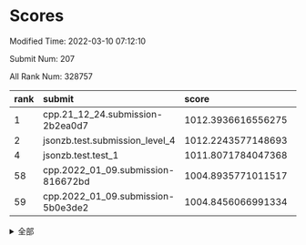 # Scores

Modified Time: 2022-03-10 07:12:10

Submit Num: 207

All Rank Num: 328757

| rank |               submit               |       score        |       sigma        | pk_num |
| :--- | :--------------------------------- | :----------------- | :----------------- | :----- |
| 1    | cpp.21_12_24.submission-2b2ea0d7   | 1012.3936616556275 | 0.7767295418184834 | 6357   |
| 2    | jsonzb.test.submission_level_4     | 1012.2243577148693 | 0.794970874989832  | 6350   |
| 4    | jsonzb.test.test_1                 | 1011.8071784047368 | 0.7759414466685107 | 6354   |
| 58   | cpp.2022_01_09.submission-816672bd | 1004.8935771011517 | 0.7081304976347998 | 6356   |
| 59   | cpp.2022_01_09.submission-5b0e3de2 | 1004.8456066991334 | 0.7150589564329229 | 6355   |


<details>
<summary>全部</summary>

| rank |                 submit                 |       score        |       sigma        | pk_num |
| :--- | :------------------------------------- | :----------------- | :----------------- | :----- |
| 1    | cpp.21_12_24.submission-2b2ea0d7       | 1012.3936616556275 | 0.7767295418184834 | 6357   |
| 2    | jsonzb.test.submission_level_4         | 1012.2243577148693 | 0.794970874989832  | 6350   |
| 3    | gobigger.level_3.submission_level_3_5  | 1012.1063536243169 | 0.7886943402095933 | 6347   |
| 4    | jsonzb.test.test_1                     | 1011.8071784047368 | 0.7759414466685107 | 6354   |
| 5    | gobigger.level_3.submission_level_3_28 | 1011.2485609453843 | 0.7581283990314209 | 6355   |
| 6    | gobigger.level_3.submission_level_3_17 | 1011.239030557033  | 0.7672913240669138 | 6350   |
| 7    | gobigger.level_3.submission_level_3_46 | 1011.1940020897347 | 0.762838199979649  | 6354   |
| 8    | gobigger.level_3.submission_level_3_24 | 1011.1572899169802 | 0.8084682757479009 | 6349   |
| 9    | gobigger.level_3.submission_level_3_23 | 1010.9248861063787 | 0.7593934372465764 | 6351   |
| 10   | gobigger.level_3.submission_level_3_0  | 1010.8144851740508 | 0.7558557085191991 | 6354   |
| 11   | gobigger.level_3.submission_level_3_1  | 1010.5974540517474 | 0.7607738886251402 | 6350   |
| 12   | gobigger.level_3.submission_level_3_49 | 1010.5481027664696 | 0.7417427793350136 | 6348   |
| 13   | gobigger.level_3.submission_level_3_16 | 1010.4995636490095 | 0.7503938816240926 | 6355   |
| 14   | gobigger.level_3.submission_level_3_37 | 1010.469894589692  | 0.7647951331378758 | 6356   |
| 15   | gobigger.level_3.submission_level_3_36 | 1010.4225412353554 | 0.7553064159249788 | 6354   |
| 16   | gobigger.level_3.submission_level_3_25 | 1010.4192267101444 | 0.7744606812517107 | 6349   |
| 17   | gobigger.level_3.submission_level_3_31 | 1010.3949821523144 | 0.7508465128340872 | 6349   |
| 18   | gobigger.level_3.submission_level_3_4  | 1010.3459247392695 | 0.7818110201533593 | 6354   |
| 19   | gobigger.level_3.submission_level_3_20 | 1010.2729416481861 | 0.7708957595057265 | 6349   |
| 20   | gobigger.level_3.submission_level_3_14 | 1010.2039704604516 | 0.7794213327617807 | 6353   |
| 21   | gobigger.level_3.submission_level_3_39 | 1010.0597883598322 | 0.7651497820580944 | 6353   |
| 22   | gobigger.level_3.submission_level_3_21 | 1010.0455027081938 | 0.7600476347786221 | 6357   |
| 23   | gobigger.level_3.submission_level_3_12 | 1010.0252494852581 | 0.752374616887366  | 6352   |
| 24   | gobigger.level_3.submission_level_3_2  | 1010.0101844482925 | 0.7719574838869033 | 6354   |
| 25   | gobigger.level_3.submission_level_3_15 | 1009.9087206066139 | 0.7579416086455476 | 6355   |
| 26   | gobigger.level_3.submission_level_3_27 | 1009.8992284955422 | 0.7526195093781728 | 6355   |
| 27   | gobigger.level_3.submission_level_3_43 | 1009.8745523148716 | 0.7634974470983535 | 6348   |
| 28   | gobigger.level_3.submission_level_3_47 | 1009.8224330805953 | 0.7445367734628577 | 6353   |
| 29   | gobigger.level_3.submission_level_3_6  | 1009.7761087999409 | 0.7557571029181807 | 6354   |
| 30   | gobigger.level_3.submission_level_3_29 | 1009.7429645761681 | 0.7567635121642787 | 6352   |
| 31   | gobigger.level_3.submission_level_3_44 | 1009.6556581187369 | 0.7578452380869433 | 6352   |
| 32   | gobigger.level_3.submission_level_3_40 | 1009.6554300722139 | 0.763478204001535  | 6352   |
| 33   | gobigger.level_3.submission_level_3_13 | 1009.6533308675322 | 0.7519667280535385 | 6349   |
| 34   | gobigger.level_3.submission_level_3_48 | 1009.6159606016722 | 0.7686679425565329 | 6345   |
| 35   | gobigger.level_3.submission_level_3_9  | 1009.6131687826467 | 0.747634315178126  | 6353   |
| 36   | gobigger.level_3.submission_level_3_33 | 1009.5899235508417 | 0.7722088519903755 | 6349   |
| 37   | gobigger.level_3.submission_level_3_19 | 1009.5115827904884 | 0.7509870985879065 | 6353   |
| 38   | gobigger.level_3.submission_level_3_26 | 1009.4916570981904 | 0.7366462572179381 | 6351   |
| 39   | gobigger.level_3.submission_level_3_8  | 1009.4715438079556 | 0.7595528945768626 | 6353   |
| 40   | gobigger.level_3.submission_level_3_45 | 1009.457216734468  | 0.7678965077319767 | 6355   |
| 41   | gobigger.level_3.submission_level_3_30 | 1009.4536801002573 | 0.7421928810123882 | 6356   |
| 42   | gobigger.level_3.submission_level_3_35 | 1009.3860365994688 | 0.7364102578760258 | 6350   |
| 43   | gobigger.level_3.submission_level_3_22 | 1009.2774422359527 | 0.7631162775705282 | 6349   |
| 44   | gobigger.level_3.submission_level_3_34 | 1009.2744547926125 | 0.7375233669510849 | 6349   |
| 45   | gobigger.level_3.submission_level_3_10 | 1009.1249241928705 | 0.7478644858465824 | 6352   |
| 46   | gobigger.level_3.submission_level_3_41 | 1008.9655725431428 | 0.748532754639329  | 6355   |
| 47   | gobigger.level_3.submission_level_3_18 | 1008.8671183244577 | 0.7502995139343211 | 6354   |
| 48   | gobigger.level_3.submission_level_3_32 | 1008.8596518904847 | 0.7615012279317597 | 6356   |
| 49   | gobigger.level_3.submission_level_3_38 | 1008.7046491499209 | 0.7647662030774526 | 6353   |
| 50   | gobigger.level_3.submission_level_3_42 | 1008.6127494164397 | 0.7351544099511726 | 6358   |
| 51   | gobigger.level_3.submission_level_3_3  | 1008.5800487704399 | 0.7466803598940949 | 6349   |
| 52   | gobigger.level_3.submission_level_3_11 | 1008.5760745478699 | 0.7375594046087692 | 6354   |
| 53   | gobigger.level_3.submission_level_3_7  | 1008.0258341167698 | 0.7398468217871715 | 6357   |
| 54   | gobigger.level_1.submission_level_1_39 | 1005.4735656080711 | 0.7181966169395775 | 6352   |
| 55   | gobigger.level_1.submission_level_1_16 | 1005.2559737112415 | 0.7158637039789244 | 6357   |
| 56   | gobigger.level_1.submission_level_1_46 | 1005.2287618610289 | 0.7116255857576606 | 6350   |
| 57   | gobigger.level_1.submission_level_1_19 | 1005.0213977872615 | 0.7153447117925463 | 6353   |
| 58   | cpp.2022_01_09.submission-816672bd     | 1004.8935771011517 | 0.7081304976347998 | 6356   |
| 59   | cpp.2022_01_09.submission-5b0e3de2     | 1004.8456066991334 | 0.7150589564329229 | 6355   |
| 60   | gobigger.level_1.submission_level_1_12 | 1004.7995449248915 | 0.7160249423673724 | 6352   |
| 61   | gobigger.level_1.submission_level_1_4  | 1004.6280651703665 | 0.7133824227956911 | 6352   |
| 62   | gobigger.level_1.submission_level_1_2  | 1004.624873250238  | 0.7159150909646238 | 6353   |
| 63   | gobigger.level_1.submission_level_1_10 | 1004.593425832383  | 0.7342368820921781 | 6353   |
| 64   | gobigger.level_1.submission_level_1_7  | 1004.4057160259878 | 0.7186833744118933 | 6357   |
| 65   | gobigger.level_1.submission_level_1_41 | 1004.23619565609   | 0.7218239885505746 | 6351   |
| 66   | gobigger.level_1.submission_level_1_38 | 1004.1386198544099 | 0.7217582094706191 | 6355   |
| 67   | gobigger.level_1.submission_level_1_33 | 1004.1148279851197 | 0.7111230119906243 | 6351   |
| 68   | gobigger.level_1.submission_level_1_6  | 1004.1128053797792 | 0.72746719727603   | 6351   |
| 69   | gobigger.level_1.submission_level_1_18 | 1004.0788811831177 | 0.7106515341271948 | 6351   |
| 70   | gobigger.level_1.submission_level_1_48 | 1004.0046612991382 | 0.7203694298943492 | 6354   |
| 71   | gobigger.level_1.submission_level_1_45 | 1003.8657983124352 | 0.723465303431066  | 6357   |
| 72   | gobigger.level_1.submission_level_1_37 | 1003.8045089085018 | 0.7219274451138269 | 6353   |
| 73   | gobigger.level_1.submission_level_1_29 | 1003.7985609588918 | 0.7119860757335964 | 6351   |
| 74   | gobigger.level_1.submission_level_1_28 | 1003.788039963165  | 0.7168756920627999 | 6356   |
| 75   | gobigger.level_1.submission_level_1_11 | 1003.7719662008196 | 0.7112977530618045 | 6356   |
| 76   | gobigger.level_1.submission_level_1_9  | 1003.7694640347015 | 0.7187351564552713 | 6352   |
| 77   | gobigger.level_1.submission_level_1_26 | 1003.72906372849   | 0.71136654585619   | 6348   |
| 78   | gobigger.level_1.submission_level_1_32 | 1003.7157311942605 | 0.7095508561614127 | 6354   |
| 79   | gobigger.level_1.submission_level_1_21 | 1003.6072825174666 | 0.708036471061455  | 6349   |
| 80   | gobigger.level_1.submission_level_1_13 | 1003.5935817689037 | 0.7183480095438666 | 6355   |
| 81   | gobigger.level_1.submission_level_1_34 | 1003.4902572017569 | 0.7142315532666352 | 6354   |
| 82   | gobigger.level_1.submission_level_1_20 | 1003.4683875840933 | 0.7101942681447476 | 6360   |
| 83   | gobigger.level_1.submission_level_1_47 | 1003.3318781799516 | 0.7143585337323564 | 6353   |
| 84   | gobigger.level_1.submission_level_1_27 | 1003.2714978664043 | 0.719237469979153  | 6350   |
| 85   | gobigger.level_1.submission_level_1_8  | 1003.2631889126822 | 0.7256615907466226 | 6353   |
| 86   | gobigger.level_1.submission_level_1_43 | 1003.2282336092323 | 0.7105573584855116 | 6349   |
| 87   | gobigger.level_1.submission_level_1_31 | 1003.2206660785737 | 0.7186832397191887 | 6353   |
| 88   | gobigger.level_1.submission_level_1_42 | 1003.2068885799057 | 0.7095855203565196 | 6349   |
| 89   | gobigger.level_1.submission_level_1_1  | 1003.0871246122855 | 0.7096052693685468 | 6351   |
| 90   | gobigger.level_1.submission_level_1_0  | 1003.0409712140882 | 0.7078668434705222 | 6355   |
| 91   | gobigger.level_1.submission_level_1_35 | 1002.9983020195483 | 0.7152302950143907 | 6350   |
| 92   | gobigger.level_1.submission_level_1_49 | 1002.971706623195  | 0.7108590079583081 | 6356   |
| 93   | gobigger.level_1.submission_level_1_14 | 1002.894755648947  | 0.7063585720070018 | 6355   |
| 94   | gobigger.level_1.submission_level_1_15 | 1002.8817263361979 | 0.7174488055126383 | 6355   |
| 95   | gobigger.level_1.submission_level_1_17 | 1002.862854350718  | 0.7095287905700606 | 6356   |
| 96   | gobigger.level_1.submission_level_1_36 | 1002.8397417079564 | 0.7133241613492439 | 6353   |
| 97   | gobigger.level_1.submission_level_1_40 | 1002.6427741395781 | 0.7181039980377475 | 6353   |
| 98   | gobigger.level_1.submission_level_1_23 | 1002.4694179469082 | 0.7010120711144713 | 6354   |
| 99   | gobigger.level_1.submission_level_1_5  | 1002.3981632223074 | 0.7103748572110674 | 6347   |
| 100  | gobigger.level_1.submission_level_1_44 | 1002.3700876806113 | 0.7209217779195309 | 6358   |
| 101  | gobigger.level_1.submission_level_1_24 | 1002.2968927803113 | 0.7176225439175339 | 6359   |
| 102  | gobigger.level_1.submission_level_1_22 | 1002.2399423888221 | 0.7106954867095213 | 6354   |
| 103  | gobigger.level_1.submission_level_1_30 | 1002.1137825095167 | 0.6983151578650456 | 6357   |
| 104  | gobigger.level_1.submission_level_1_25 | 1001.5936056901222 | 0.704677884368198  | 6354   |
| 105  | gobigger.level_1.submission_level_1_3  | 1001.176970908966  | 0.7194895698949224 | 6352   |
| 106  | gobigger.random.submission_random_11   | 997.2265112489719  | 0.705382159764034  | 6356   |
| 107  | gobigger.random.submission_random_5    | 997.153256697554   | 0.7186795171724031 | 6355   |
| 108  | gobigger.random.submission_random_19   | 996.9282282724809  | 0.6980367250741575 | 6352   |
| 109  | gobigger.random.submission_random_46   | 996.8964352038867  | 0.7164787138675514 | 6356   |
| 110  | gobigger.random.submission_random_26   | 996.884615378686   | 0.6967253604261112 | 6354   |
| 111  | gobigger.random.submission_random_13   | 996.7997777575843  | 0.7162496057664669 | 6355   |
| 112  | gobigger.random.submission_random_38   | 996.7633376400124  | 0.7074114579109557 | 6345   |
| 113  | gobigger.random.submission_random_23   | 996.7352449010979  | 0.7188853015883443 | 6362   |
| 114  | gobigger.random.submission_random_8    | 996.708932211589   | 0.7029318401270376 | 6355   |
| 115  | gobigger.random.submission_random_35   | 996.5934636853998  | 0.7271484316012866 | 6352   |
| 116  | gobigger.random.submission_random_18   | 996.4918474329381  | 0.7022842855098961 | 6357   |
| 117  | gobigger.random.submission_random_22   | 996.4766191524507  | 0.7174806098988453 | 6356   |
| 118  | gobigger.random.submission_random_36   | 996.4726725413155  | 0.7154547688551868 | 6351   |
| 119  | gobigger.random.submission_random_45   | 996.4082673155307  | 0.7109983147394713 | 6352   |
| 120  | gobigger.random.submission_random_4    | 996.3420204787019  | 0.7066123881609319 | 6354   |
| 121  | gobigger.random.submission_random_25   | 996.3407388581622  | 0.7045655691267566 | 6352   |
| 122  | gobigger.random.submission_random_7    | 996.3241866386165  | 0.7121022555931436 | 6352   |
| 123  | gobigger.random.submission_random_48   | 996.2288243232728  | 0.7044263758229042 | 6353   |
| 124  | gobigger.random.submission_random_6    | 996.1486017200212  | 0.7164821195253841 | 6351   |
| 125  | gobigger.random.submission_random_47   | 996.1478545494111  | 0.7134405400675522 | 6353   |
| 126  | gobigger.random.submission_random_49   | 996.1395144735291  | 0.7172691678207509 | 6352   |
| 127  | gobigger.random.submission_random_30   | 996.0208070511894  | 0.7111086943319183 | 6349   |
| 128  | gobigger.random.submission_random_39   | 995.9881798257537  | 0.7002983054268428 | 6354   |
| 129  | gobigger.random.submission_random_32   | 995.9798433973152  | 0.7133792003870741 | 6353   |
| 130  | gobigger.random.submission_random_20   | 995.9769149952471  | 0.7205812037390911 | 6353   |
| 131  | gobigger.random.submission_random_17   | 995.9685780729179  | 0.6987753766262024 | 6354   |
| 132  | gobigger.random.submission_random_40   | 995.8595556697087  | 0.6988226930964047 | 6352   |
| 133  | gobigger.random.submission_random_42   | 995.8572989024564  | 0.7166071148015676 | 6350   |
| 134  | gobigger.random.submission_random_24   | 995.8007410674218  | 0.7213601103095656 | 6354   |
| 135  | gobigger.random.submission_random_10   | 995.6713458116349  | 0.7062288183031119 | 6353   |
| 136  | gobigger.random.submission_random_27   | 995.6479060235624  | 0.7259426275231814 | 6356   |
| 137  | gobigger.random.submission_random_33   | 995.6039604947697  | 0.7035420782102211 | 6355   |
| 138  | gobigger.random.submission_random_31   | 995.5581387521114  | 0.7019609107376987 | 6351   |
| 139  | gobigger.random.submission_random_12   | 995.5511664237678  | 0.7170226094899842 | 6349   |
| 140  | gobigger.random.submission_random_44   | 995.5275206374487  | 0.7072124535172106 | 6348   |
| 141  | gobigger.random.submission_random_3    | 995.5101336559808  | 0.7129171718295669 | 6353   |
| 142  | gobigger.random.submission_random_0    | 995.4827719411498  | 0.7077260041879476 | 6355   |
| 143  | gobigger.random.submission_random_1    | 995.4622622821935  | 0.7094648597913211 | 6351   |
| 144  | gobigger.random.submission_random_43   | 995.4360773455755  | 0.6990638745092422 | 6349   |
| 145  | gobigger.random.submission_random_15   | 995.4198223563103  | 0.7287283304492758 | 6356   |
| 146  | gobigger.random.submission_random_14   | 995.3898411723894  | 0.7191802456670873 | 6356   |
| 147  | gobigger.random.submission_random_2    | 995.2918414459514  | 0.7110394672680076 | 6358   |
| 148  | gobigger.random.submission_random_16   | 995.2913676877522  | 0.7094225886994272 | 6353   |
| 149  | gobigger.random.submission_random_37   | 995.2227287833593  | 0.7227562652830143 | 6347   |
| 150  | gobigger.random.submission_random_41   | 995.1056128521351  | 0.7068265759500051 | 6354   |
| 151  | gobigger.random.submission_random_28   | 995.0661476648175  | 0.7136163525084133 | 6354   |
| 152  | gobigger.random.submission_random_21   | 995.0620303640626  | 0.7217852914438239 | 6349   |
| 153  | gobigger.random.submission_random_34   | 995.0499284819432  | 0.7323054987943187 | 6355   |
| 154  | gobigger.random.submission_random_29   | 995.0006477432969  | 0.7105188724398462 | 6355   |
| 155  | gobigger.random.submission_random_9    | 994.9103753806871  | 0.7107763243734271 | 6350   |
| 156  | gobigger.level_2.submission_level_2_49 | 994.2888221106118  | 0.7247643910833871 | 6354   |
| 157  | gobigger.level_2.submission_level_2_41 | 994.0863802093038  | 0.7311279527921686 | 6354   |
| 158  | gobigger.level_2.submission_level_2_24 | 993.8634301159323  | 0.7345047525451235 | 6353   |
| 159  | gobigger.level_2.submission_level_2_48 | 993.7972816301132  | 0.7296758478468488 | 6347   |
| 160  | gobigger.level_2.submission_level_2_7  | 993.6127047997587  | 0.718011930993136  | 6355   |
| 161  | gobigger.level_2.submission_level_2_8  | 993.5736438464219  | 0.7379007101573287 | 6349   |
| 162  | gobigger.level_2.submission_level_2_3  | 993.5211212138298  | 0.7273086643177195 | 6354   |
| 163  | gobigger.level_2.submission_level_2_33 | 993.5201565615168  | 0.7463830643070694 | 6347   |
| 164  | gobigger.level_2.submission_level_2_44 | 993.3689333565217  | 0.7388665364674128 | 6350   |
| 165  | gobigger.level_2.submission_level_2_4  | 993.1788467731398  | 0.7356999424195019 | 6348   |
| 166  | gobigger.level_2.submission_level_2_21 | 993.0616057286669  | 0.7351602266563888 | 6353   |
| 167  | gobigger.level_2.submission_level_2_40 | 993.0068456745403  | 0.7331891453561148 | 6350   |
| 168  | gobigger.level_2.submission_level_2_32 | 992.9716641062196  | 0.7425030639256904 | 6356   |
| 169  | gobigger.level_2.submission_level_2_18 | 992.9686659231459  | 0.7407052823093514 | 6354   |
| 170  | gobigger.level_2.submission_level_2_38 | 992.7340994491102  | 0.7517154742742841 | 6354   |
| 171  | gobigger.level_2.submission_level_2_10 | 992.7303410769138  | 0.7468435081036858 | 6350   |
| 172  | gobigger.level_2.submission_level_2_36 | 992.3466677012171  | 0.7392005551832809 | 6356   |
| 173  | gobigger.level_2.submission_level_2_20 | 992.3191000500931  | 0.7656911389525415 | 6351   |
| 174  | gobigger.level_2.submission_level_2_1  | 992.2930048763925  | 0.7581970960317818 | 6351   |
| 175  | gobigger.level_2.submission_level_2_14 | 992.2350529648868  | 0.7538490373766477 | 6357   |
| 176  | gobigger.level_2.submission_level_2_34 | 992.234250621976   | 0.7348381193833564 | 6352   |
| 177  | gobigger.level_2.submission_level_2_31 | 992.1405805257132  | 0.7513795179653845 | 6355   |
| 178  | gobigger.level_2.submission_level_2_12 | 992.0838258719255  | 0.728814433130081  | 6351   |
| 179  | gobigger.level_2.submission_level_2_22 | 992.0282820833926  | 0.7423222150090016 | 6354   |
| 180  | gobigger.level_2.submission_level_2_45 | 992.0120956099599  | 0.7467008149749288 | 6351   |
| 181  | gobigger.level_2.submission_level_2_2  | 991.914490573159   | 0.7561699092417136 | 6363   |
| 182  | gobigger.level_2.submission_level_2_9  | 991.9062473109996  | 0.7507319173453284 | 6349   |
| 183  | gobigger.level_2.submission_level_2_39 | 991.9018059658899  | 0.7580122529638055 | 6354   |
| 184  | gobigger.level_2.submission_level_2_0  | 991.8215746666918  | 0.7549349020597713 | 6352   |
| 185  | gobigger.level_2.submission_level_2_16 | 991.74992217144    | 0.7310178617021247 | 6351   |
| 186  | gobigger.level_2.submission_level_2_27 | 991.688190568084   | 0.7468281941427255 | 6351   |
| 187  | gobigger.level_2.submission_level_2_35 | 991.6099678844848  | 0.7511413700452373 | 6358   |
| 188  | gobigger.level_2.submission_level_2_26 | 991.6097158382694  | 0.7489736172727323 | 6354   |
| 189  | gobigger.level_2.submission_level_2_17 | 991.5779849218036  | 0.7761849674404249 | 6353   |
| 190  | gobigger.level_2.submission_level_2_6  | 991.379266868283   | 0.7569932882066526 | 6358   |
| 191  | gobigger.level_2.submission_level_2_25 | 991.2867381370904  | 0.759469669693044  | 6349   |
| 192  | gobigger.level_2.submission_level_2_5  | 991.2854039758507  | 0.7671915911393349 | 6350   |
| 193  | gobigger.level_2.submission_level_2_23 | 991.1990432859815  | 0.7646292115271116 | 6355   |
| 194  | gobigger.level_2.submission_level_2_47 | 991.1909620501833  | 0.7476278777608089 | 6350   |
| 195  | gobigger.level_2.submission_level_2_29 | 991.0029201669721  | 0.7548792645955515 | 6354   |
| 196  | gobigger.level_2.submission_level_2_30 | 990.9901518864642  | 0.7492762376910902 | 6352   |
| 197  | gobigger.level_2.submission_level_2_46 | 990.9214455840388  | 0.7623322300370455 | 6356   |
| 198  | gobigger.level_2.submission_level_2_13 | 990.9167201976134  | 0.7609725070667015 | 6351   |
| 199  | gobigger.level_2.submission_level_2_42 | 990.8108599428213  | 0.7676427958367922 | 6358   |
| 200  | gobigger.level_2.submission_level_2_19 | 990.7598174946055  | 0.7509011929212761 | 6343   |
| 201  | gobigger.level_2.submission_level_2_43 | 990.7159400695044  | 0.7568811280573712 | 6351   |
| 202  | gobigger.level_2.submission_level_2_37 | 990.3512711493888  | 0.7661631173867518 | 6351   |
| 203  | gobigger.level_2.submission_level_2_28 | 990.1273716226099  | 0.7679509429499836 | 6352   |
| 204  | gobigger.level_2.submission_level_2_11 | 989.8097009268768  | 0.7690651756979368 | 6354   |
| 205  | gobigger.level_2.submission_level_2_15 | 989.5843601446705  | 0.7626805765741844 | 6355   |
| 206  | gobigger.none.submission_none_0        | 977.8307776908391  | 1.2547539732285153 | 6355   |
| 207  | gobigger.none.submission_none_1        | 976.1348725251092  | 1.4010072997974894 | 6346   |

</details>